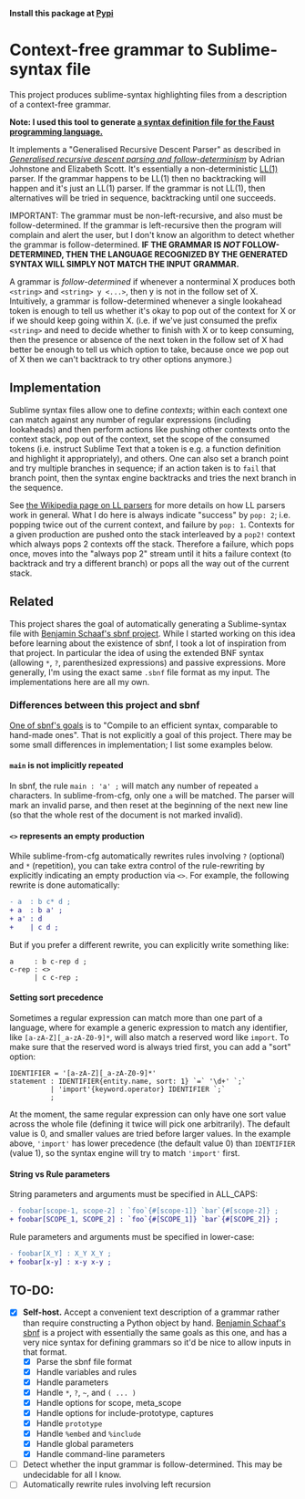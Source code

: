 **Install this package at [Pypi](https://pypi.org/project/sublime-from-cfg/)**

# Context-free grammar to Sublime-syntax file

This project produces sublime-syntax highlighting files from a description of a context-free grammar.

**Note: I used this tool to generate [a syntax definition file for the Faust programming language.](https://github.com/nuchi/faust-sublime-syntax)**

It implements a "Generalised Recursive Descent Parser" as described in [_Generalised recursive descent parsing and follow-determinism_](https://link.springer.com/content/pdf/10.1007%2FBFb0026420.pdf) by Adrian Johnstone and Elizabeth Scott. It's essentially a non-deterministic [LL(1)](https://en.wikipedia.org/wiki/LL_parser) parser. If the grammar happens to be LL(1) then no backtracking will happen and it's just an LL(1) parser. If the grammar is not LL(1), then alternatives will be tried in sequence, backtracking until one succeeds.

IMPORTANT: The grammar must be non-left-recursive, and also must be follow-determined. If the grammar is left-recursive then the program will complain and alert the user, but I don't know an algorithm to detect whether the grammar is follow-determined. **IF THE GRAMMAR IS _NOT_ FOLLOW-DETERMINED, THEN THE LANGUAGE RECOGNIZED BY THE GENERATED SYNTAX WILL SIMPLY NOT MATCH THE INPUT GRAMMAR.**

A grammar is _follow-determined_ if whenever a nonterminal X produces both `<string>` and `<string> y <...>`, then y is not in the follow set of X. Intuitively, a grammar is follow-determined whenever a single lookahead token is enough to tell us whether it's okay to pop out of the context for X or if we should keep going within X. (i.e. if we've just consumed the prefix `<string>` and need to decide whether to finish with X or to keep consuming, then the presence or absence of the next token in the follow set of X had better be enough to tell us which option to take, because once we pop out of X then we can't backtrack to try other options anymore.)

## Implementation

Sublime syntax files allow one to define _contexts_; within each context one can match against any number of regular expressions (including lookaheads) and then perform actions like pushing other contexts onto the context stack, pop out of the context, set the scope of the consumed tokens (i.e. instruct Sublime Text that a token is e.g. a function definition and highlight it appropriately), and others. One can also set a branch point and try multiple branches in sequence; if an action taken is to `fail` that branch point, then the syntax engine backtracks and tries the next branch in the sequence.

See [the Wikipedia page on LL parsers](https://en.wikipedia.org/wiki/LL_parser) for more details on how LL parsers work in general. What I do here is always indicate "success" by `pop: 2`; i.e. popping twice out of the current context, and failure by `pop: 1`. Contexts for a given production are pushed onto the stack interleaved by a `pop2!` context which always pops 2 contexts off the stack. Therefore a failure, which pops once, moves into the "always pop 2" stream until it hits a failure context (to backtrack and try a different branch) or pops all the way out of the current stack.

## Related

This project shares the goal of automatically generating a Sublime-syntax file with [Benjamin Schaaf's sbnf project](https://github.com/BenjaminSchaaf/sbnf/). While I started working on this idea before learning about the existence of sbnf, I took a lot of inspiration from that project. In particular the idea of using the extended BNF syntax (allowing `*`, `?`, parenthesized expressions) and passive expressions. More generally, I'm using the exact same `.sbnf` file format as my input. The implementations here are all my own.

### Differences between this project and sbnf

[One of sbnf's goals](https://crates.io/crates/sbnf) is to "Compile to an efficient syntax, comparable to hand-made ones". That is not explicitly a goal of this project. There may be some small differences in implementation; I list some examples below.

#### `main` is not implicitly repeated

In sbnf, the rule `main : 'a' ;` will match any number of repeated `a` characters. In sublime-from-cfg, only one `a` will be matched. The parser will mark an invalid parse, and then reset at the beginning of the next new line (so that the whole rest of the document is not marked invalid).

#### `<>` represents an empty production

While sublime-from-cfg automatically rewrites rules involving `?` (optional) and `*` (repetition), you can take extra control of the rule-rewriting by explicitly indicating an empty production via `<>`. For example, the following rewrite is done automatically:
```diff
- a  : b c* d ;
+ a  : b a' ;
+ a' : d
+    | c d ;
```
But if you prefer a different rewrite, you can explicitly write something like:
```
a     : b c-rep d ;
c-rep : <>
      | c c-rep ;
```

#### Setting sort precedence

Sometimes a regular expression can match more than one part of a language, where for example a generic expression to match any identifier, like `[a-zA-Z][_a-zA-Z0-9]*`, will also match a reserved word like `import`. To make sure that the reserved word is always tried first, you can add a "sort" option:
```
IDENTIFIER = '[a-zA-Z][_a-zA-Z0-9]*'
statement : IDENTIFIER{entity.name, sort: 1} `=` '\d+' `;`
          | 'import'{keyword.operator} IDENTIFIER `;`
          ;
```
At the moment, the same regular expression can only have one sort value across the whole file (defining it twice will pick one arbitrarily). The default value is 0, and smaller values are tried before larger values. In the example above, `'import'` has lower precedence (the default value 0) than `IDENTIFIER` (value 1), so the syntax engine will try to match `'import'` first.

#### String vs Rule parameters

String parameters and arguments must be specified in ALL_CAPS:
```diff
- foobar[scope-1, scope-2] : `foo`{#[scope-1]} `bar`{#[scope-2]} ;
+ foobar[SCOPE_1, SCOPE_2] : `foo`{#[SCOPE_1]} `bar`{#[SCOPE_2]} ;
```

Rule parameters and arguments must be specified in lower-case:
```diff
- foobar[X_Y] : X_Y X_Y ;
+ foobar[x-y] : x-y x-y ;
```

## TO-DO:

- [x] **Self-host.** Accept a convenient text description of a grammar rather than require constructing a Python object by hand. [Benjamin Schaaf's sbnf](https://github.com/BenjaminSchaaf/sbnf/) is a project with essentially the same goals as this one, and has a very nice syntax for defining grammars so it'd be nice to allow inputs in that format.
    - [x] Parse the sbnf file format
    - [x] Handle variables and rules
    - [x] Handle parameters
    - [x] Handle `*`, `?`, `~`, and `( ... )`
    - [x] Handle options for scope, meta_scope
    - [x] Handle options for include-prototype, captures
    - [x] Handle `prototype`
    - [x] Handle `%embed` and `%include`
    - [x] Handle global parameters
    - [x] Handle command-line parameters
- [ ] Detect whether the input grammar is follow-determined. This may be undecidable for all I know.
- [ ] Automatically rewrite rules involving left recursion
